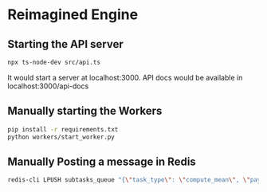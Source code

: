 # Reimagined Engine

## Starting the API server

```bash
npx ts-node-dev src/api.ts 
```
It would start a server at localhost:3000. 
API docs would be available in localhost:3000/api-docs

## Manually starting the Workers

```bash
pip install -r requirements.txt
python workers/start_worker.py
```

## Manually Posting a message in Redis

```bash
redis-cli LPUSH subtasks_queue "{\"task_type\": \"compute_mean\", \"payload\": {\"task_id\": \"task001\", \"subtask_id\": \"subtask_001\", \"file_paths\": [\"test1.csv\", \"test2.csv\", \"test3.csv\"], \"result_file\": \"result.csv\"}}"
```
